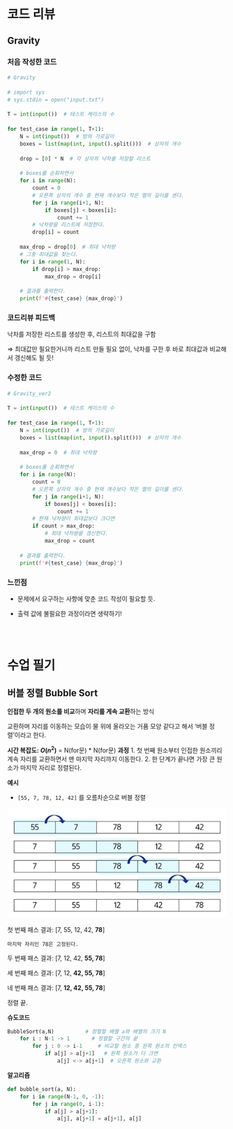 # 코드 리뷰

## Gravity

### 처음 작성한 코드

```python
# Gravity

# import sys
# sys.stdin = open("input.txt")

T = int(input())  # 테스트 케이스의 수

for test_case in range(1, T+1):
    N = int(input())  # 방의 가로길이
    boxes = list(map(int, input().split()))  # 상자의 개수

    drop = [0] * N  # 각 상자의 낙차를 저장할 리스트

    # boxes를 순회하면서
    for i in range(N):
        count = 0
        # 오른쪽 상자의 개수 중 현재 개수보다 작은 열의 길이를 센다.
        for j in range(i+1, N):
            if boxes[j] < boxes[i]:
                count += 1
        # 낙차량을 리스트에 저장한다.
        drop[i] = count

    max_drop = drop[0]  # 최대 낙차량
    # 그중 최대값을 찾는다.
    for i in range(1, N):
        if drop[i] > max_drop:
            max_drop = drop[i]

    # 결과를 출력한다.
    print(f'#{test_case} {max_drop}')
```

### 코드리뷰 피드백

낙차를 저장한 리스트를 생성한 후, 리스트의 최대값을 구함 

⇒ 최대값만 필요한거니까 리스트 만들 필요 없이, 낙차를 구한 후 바로 최대값과 비교해서 갱신해도 될 듯!

### 수정한 코드

```python
# Gravity_ver2

T = int(input())  # 테스트 케이스의 수

for test_case in range(1, T+1):
    N = int(input())  # 방의 가로길이
    boxes = list(map(int, input().split()))  # 상자의 개수

    max_drop = 0  # 최대 낙차량

    # boxes를 순회하면서
    for i in range(N):
        count = 0
        # 오른쪽 상자의 개수 중 현재 개수보다 작은 열의 길이를 센다.
        for j in range(i+1, N):
            if boxes[j] < boxes[i]:
                count += 1
        # 현재 낙차량이 최대값보다 크다면
        if count > max_drop:
            # 최대 낙차량을 갱신한다.
            max_drop = count

    # 결과를 출력한다.
    print(f'#{test_case} {max_drop}')
```

### 느낀점

- 문제에서 요구하는 사항에 맞춘 코드 작성이 필요할 듯.

- 출력 값에 불필요한 과정이라면 생략하기!

<br><br>

# 수업 필기

## 버블 정렬 Bubble Sort

**인접한 두 개의 원소를 비교**하며 **자리를 계속 교환**하는 방식

교환하며 자리를 이동하는 모습이 물 위에 올라오는 거품 모양 같다고 해서 ‘버블 정렬’이라고 한다.

**시간 복잡도: $O(n^2)$** = N(for문) * N(for문)
**과정**
    1. 첫 번째 원소부터 인접한 원소끼리 계속 자리를 교환하면서 맨 마지막 자리까지 이동한다.
    2. 한 단계가 끝나면 가장 큰 원소가 마지막 자리로 정렬된다.

**예시**
- `[55, 7, 78, 12, 42]` 를 오름차순으로 버블 정렬

![버블 정렬 예시](../images/bubble-sort_1.png)

첫 번째 패스 결과: [7, 55, 12, 42, **78**]

    마지막 자리인 78은 고정된다.

두 번째 패스 결과: [7, 12, 42, **55, 78**]

세 번째 패스 결과: [7, 12, **42, 55, 78**]

네 번째 패스 결과: [7, **12, 42, 55, 78**]

정렬 끝.

**슈도코드**

```python
BubbleSort(a,N)          # 정렬할 배열 a와 배열의 크기 N
	for i : N-1 -> 1       # 정렬할 구간의 끝
		for j : 0 -> i-1     # 비교할 원소 중 왼쪽 원소의 인덱스
			if a[j] > a[j+1]   # 왼쪽 원소가 더 크면
				a[j] <-> a[j+1]  # 오른쪽 원소와 교환
```

**알고리즘**

```python
def bubble_sort(a, N):
	for i in range(N-1, 0, -1):
		for j in range(0, i-1):
			if a[j] > a[j+1]:
				a[j], a[j+1] = a[j+1], a[j]
```